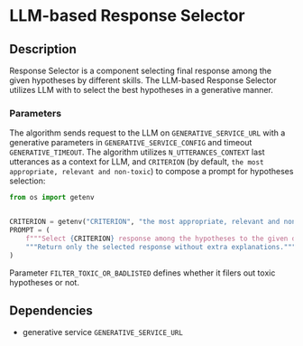 # LLM-based Response Selector

## Description

Response Selector is a component selecting final response among the given hypotheses by different skills.
The LLM-based Response Selector utilizes LLM with to select the best hypotheses in a generative manner.


### Parameters

The algorithm sends request to the LLM on `GENERATIVE_SERVICE_URL` with a generative parameters 
in `GENERATIVE_SERVICE_CONFIG` and timeout `GENERATIVE_TIMEOUT`. The algorithm utilizes `N_UTTERANCES_CONTEXT`
last utterances as a context for LLM, and `CRITERION` (by default, `the most appropriate, relevant and non-toxic`) 
to compose a prompt for hypotheses selection:
```python
from os import getenv


CRITERION = getenv("CRITERION", "the most appropriate, relevant and non-toxic")
PROMPT = (
    f"""Select {CRITERION} response among the hypotheses to the given dialog context. """
    """Return only the selected response without extra explanations."""
)
```

Parameter `FILTER_TOXIC_OR_BADLISTED` defines whether it filers out toxic hypotheses or not.

## Dependencies

- generative service `GENERATIVE_SERVICE_URL`